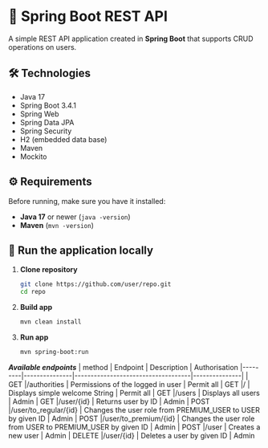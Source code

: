 # 📌 Spring Boot REST API

A simple REST API application created in **Spring Boot** that supports CRUD operations on users.

## 🛠️ Technologies

- Java 17
- Spring Boot 3.4.1
- Spring Web
- Spring Data JPA
- Spring Security
- H2 (embedded data base)
- Maven
- Mockito

## ⚙️ Requirements

Before running, make sure you have it installed:

- **Java 17** or newer (`java -version`)
- **Maven** (`mvn -version`)

## 🚀 Run the application locally

1. **Clone repository**
   ```sh
   git clone https://github.com/user/repo.git
   cd repo
   ```
2. **Build app**
   ```sh
   mvn clean install
   ```
3. **Run app**
   ```sh
   mvn spring-boot:run
   ```

***Available endpoints***
| method  | Endpoint      | Description                        | Authorisation
|---------|---------------|------------------------------------|---------------|
| GET     |/authorities   | Permissions of the logged in user  | Permit all
| GET     |/              | Displays simple welcome String      | Permit all
| GET     |/users         | Displays all users | Admin
| GET     |/user/{id}     | Returns user by ID | Admin
| POST    |/user/to_regular/{id} | Changes the user role from PREMIUM_USER to USER by given ID | Admin
| POST    |/user/to_premium/{id} | Changes the user role from USER to PREMIUM_USER by given ID | Admin
| POST    |/user | Creates a new user | Admin
| DELETE  |/user/{id} | Deletes a user by given ID | Admin





